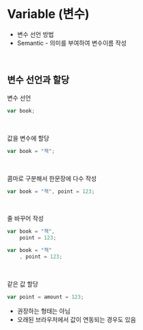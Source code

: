 # Variable (변수)
- 변수 선언 방법
- Semantic - 의미를 부여하여 변수이름 작성

<br>

## 변수 선언과 할당

변수 선언

```javascript
var book;
```
<br>

값을 변수에 할당

```javascript
var book = "책";
```
<br>

콤마로 구분해서 한문장에 다수 작성
```javascript
var book = "책", point = 123;
```
<br>

줄 바꾸어 작성
```javascript
var book = "책", 
    point = 123;

var book = "책" 
    , point = 123;
```
<br>

같은 값 할당
~~~javascript
var point = amount = 123;
~~~
- 권장하는 형태는 아님
- 오래된 브라우저에서 값이 연동되는 경우도 있음


